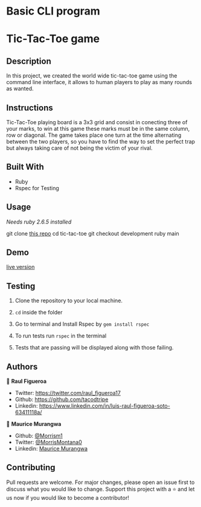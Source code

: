 # Basic CLI program

# Tic-Tac-Toe game

## Description

In this project, we created the world wide tic-tac-toe game using the command line interface, it allows to human players to play as many rounds as wanted.

## Instructions

Tic-Tac-Toe playing board is a 3x3 grid and consist in conecting three of your marks, to win at this game these marks must be in the same column, row or diagonal.
The game takes place one turn at the time alternating between the two players, so you have to find the way to set the perfect trap but always taking care of not being the victim of your rival.

## Built With

- Ruby
- Rspec for Testing

## Usage

*Needs ruby 2.6.5 installed*

git clone [this repo](https://github.com/Morrism1/tic-tac-toe.git)
cd tic-tac-toe
git checkout development
ruby main

## Demo

[live version](https://repl.it/@tacodtripe/tic-tac-toe)

## Testing

1. Clone the repository to your local machine.

2. `cd` inside the folder

3. Go to terminal and Install Rspec by `gem install rspec`

4. To run tests run `rspec` in the terminal

5. Tests that are passing will be displayed along with those failing.


## Authors

👨 **Raul Figueroa**
- Twitter: https://twitter.com/raul_figueroa17
- Github: https://github.com/tacodtripe
- Linkedin: https://www.linkedin.com/in/luis-raul-figueroa-soto-63411118a/

👨 **Maurice Murangwa**
- Github: [@Morrism1](https://github.com/Morrism1)
- Twitter: [@MorrisMontana0](https://twitter.com/MorrisMontana0)
- Linkedin: [Maurice Murangwa](https://www.linkedin.com/in/murangwa-maurice-769549140/)

## Contributing
Pull requests are welcome. For major changes, please open an issue first to discuss what you would like to change.
Support this project with a ⭐️ and let us now if you would like to become a contributor!

